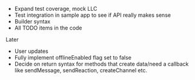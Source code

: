 
- Expand test coverage, mock LLC
- Test integration in sample app to see if API really makes sense
- Builder syntax
- All TODO items in the code


Later

- User updates
- Fully implement offlineEnabled flag set to false
- Decide on return syntax for methods that create data/need a callback like sendMessage, sendReaction, createChannel etc.
